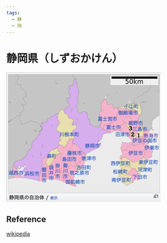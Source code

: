 ```yaml
---
tags:
  - 静
  - 岡
---
```



# 静岡県（しずおかけん）

[![map](静岡県.png)](https://ja.wikipedia.org/wiki/静岡県)

## Reference

[wikipedia](https://ja.wikipedia.org/wiki/静岡県)
